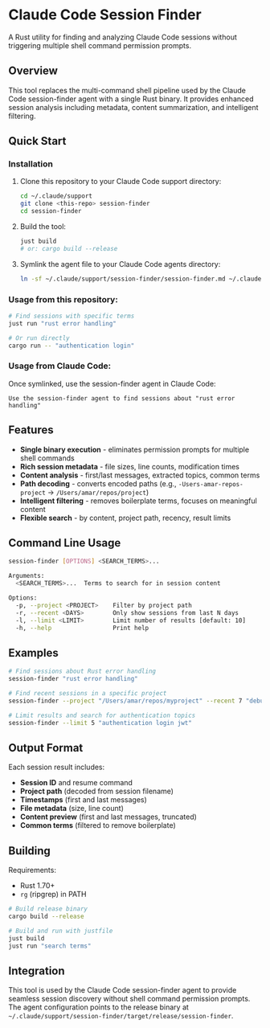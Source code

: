 # Claude Code Session Finder

A Rust utility for finding and analyzing Claude Code sessions without triggering multiple shell command permission prompts.

## Overview

This tool replaces the multi-command shell pipeline used by the Claude Code session-finder agent with a single Rust binary. It provides enhanced session analysis including metadata, content summarization, and intelligent filtering.

## Quick Start

### Installation
1. Clone this repository to your Claude Code support directory:
   ```bash
   cd ~/.claude/support
   git clone <this-repo> session-finder
   cd session-finder
   ```

2. Build the tool:
   ```bash
   just build
   # or: cargo build --release
   ```

3. Symlink the agent file to your Claude Code agents directory:
   ```bash
   ln -sf ~/.claude/support/session-finder/session-finder.md ~/.claude/agents/session-finder.md
   ```

### Usage from this repository:
```bash
# Find sessions with specific terms
just run "rust error handling"

# Or run directly
cargo run -- "authentication login"
```

### Usage from Claude Code:
Once symlinked, use the session-finder agent in Claude Code:
```
Use the session-finder agent to find sessions about "rust error handling"
```

## Features

- **Single binary execution** - eliminates permission prompts for multiple shell commands
- **Rich session metadata** - file sizes, line counts, modification times  
- **Content analysis** - first/last messages, extracted topics, common terms
- **Path decoding** - converts encoded paths (e.g., `-Users-amar-repos-project` → `/Users/amar/repos/project`)
- **Intelligent filtering** - removes boilerplate terms, focuses on meaningful content
- **Flexible search** - by content, project path, recency, result limits

## Command Line Usage

```bash
session-finder [OPTIONS] <SEARCH_TERMS>...

Arguments:
  <SEARCH_TERMS>...  Terms to search for in session content

Options:
  -p, --project <PROJECT>    Filter by project path
  -r, --recent <DAYS>        Only show sessions from last N days
  -l, --limit <LIMIT>        Limit number of results [default: 10]
  -h, --help                 Print help
```

## Examples

```bash
# Find sessions about Rust error handling
session-finder "rust error handling"

# Find recent sessions in a specific project
session-finder --project "/Users/amar/repos/myproject" --recent 7 "debugging"

# Limit results and search for authentication topics
session-finder --limit 5 "authentication login jwt"
```

## Output Format

Each session result includes:
- **Session ID** and resume command
- **Project path** (decoded from session filename)
- **Timestamps** (first and last messages)
- **File metadata** (size, line count)
- **Content preview** (first and last messages, truncated)
- **Common terms** (filtered to remove boilerplate)

## Building

Requirements:
- Rust 1.70+
- `rg` (ripgrep) in PATH

```bash
# Build release binary
cargo build --release

# Build and run with justfile
just build
just run "search terms"
```

## Integration

This tool is used by the Claude Code session-finder agent to provide seamless session discovery without shell command permission prompts. The agent configuration points to the release binary at `~/.claude/support/session-finder/target/release/session-finder`.